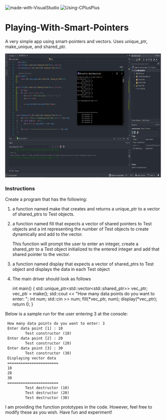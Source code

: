 ![made-with-VisualStudio](https://img.shields.io/badge/Made%20With-Visual%20Studio-ba88f3)  ![Using-CPlusPlus](https://img.shields.io/badge/Using-C%2B%2B-ff69b4)

# Playing-With-Smart-Pointers
A very simple app using smart-pointers and vectors. Uses unique_ptr, make_unique, and shared_ptr.

<img src="./assets/screenshot.png"
     alt="Img"
     style="margin-right: 10px; height: 400px;" />

### Instructions
Create a program that has the following:

1. a function named make that creates and returns a unique_ptr to a vector of shared_ptrs to Test objects. 

2. a function named fill that expects a vector of shared pointers to Test objects and a int
   representing the number of Test objects to create dynamically and add to the vector.
   
   This function will prompt the user to enter an integer, create a shared_ptr to a Test object 
   initialized to the entered integer and add that shared pointer to the vector.
   
3. a function named display that expects a vector of shared_ptrs to Test object and displays the
   data in each Test object
   
4. The main driver should look as follows

    int main() {
        std::unique_ptr<std::vector<std::shared_ptr<Test>>> vec_ptr;
        vec_ptr = make();
        std::cout << "How many data points do you want to enter: ";
        int num;
        std::cin >> num;
        fill(*vec_ptr, num);
        display(*vec_ptr);
        return 0;
    }
    
Below is a sample run for the user entering 3 at the console:
    
     How many data points do you want to enter: 3
     Enter data point [1] : 10
             Test constructor (10)
     Enter data point [2] : 20
             Test constructor (20)
     Enter data point [3] : 30
             Test constructor (30)
     Displaying vector data
     =======================
     10
     20
     30
     =======================
             Test destructor (10)
             Test destructor (20)
             Test destructor (30)

I am providing the function prototypes in the code. 
However, feel free to modify these as you wish.
Have fun and experiment!
